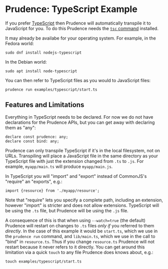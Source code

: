 Prudence: TypeScript Example
============================

If you prefer [TypeScript](https://www.typescriptlang.org/) then Prudence will automatically
transpile it to JavaScript for you. To do this Prudence needs the
[`tsc` command](https://www.typescriptlang.org/docs/handbook/compiler-options.html) installed.

It may already be availabe for your operating system. For example, in the Fedora world:

    sudo dnf install nodejs-typescript

In the Debian world:

    sudo apt install node-typescript

You can then refer to TypeScript files as you would to JavaScript files:

    prudence run examples/typescript/start.ts


Features and Limitations
------------------------

Everything in TypeScript needs to be declared. For now we do not have declarations for the
Prudence APIs, but you can get away with declaring them as "any":

    declare const prudence: any;
    declare const bind: any;

Prudence can only transpile TypeScript if it's in the local filesystem, not on URLs. Transpiling
will place a JavaScript file in the same directory as your TypeScript file with just the extension
changed from `.ts` to `.js`. For example, `myapp/main.ts` will produce `myapp/main.js`.

In TypeScript you will "import" and "export" instead of CommonJS's "require" an "exports", e.g.:

    import {resource} from './myapp/resource';

Note that "require" lets you specify a complete path, including an extension, however "import"
is stricter and does not allow extensions. TypeScript will be using the `.ts` file, but Prudence
will be using the `.js` file.

A consequence of this is that when using `--watch=true` (the default) Prudence will restart on changes
to `.ts` files *only if* you referred to them *directly*. In the case of this example it would be
`start.ts`, which we use in the `prudence run` command, and `lib/main.ts`, which we use in the call to
"bind" in `resource.ts`. Thus if you change `resource.ts` Prudence will not restart because it never
refers to it directly. You can get around this limitation via a quick `touch` to any file Prudence does
knows about, e.g.:

    touch examples/typescript/start.ts
